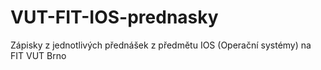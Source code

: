 VUT-FIT-IOS-prednasky
=====================

Zápisky z jednotlivých přednášek z předmětu IOS (Operační systémy) na FIT VUT Brno
